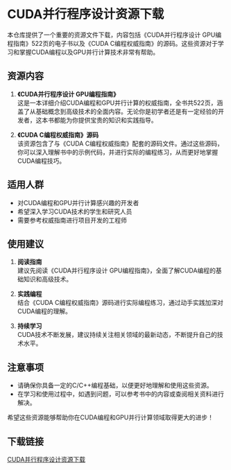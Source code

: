 # CUDA并行程序设计资源下载

本仓库提供了一个重要的资源文件下载，内容包括《CUDA并行程序设计 GPU编程指南》522页的电子书以及《CUDA C编程权威指南》的源码。这些资源对于学习和掌握CUDA编程以及GPU并行计算技术非常有帮助。

## 资源内容

1. **《CUDA并行程序设计 GPU编程指南》**  
   这是一本详细介绍CUDA编程和GPU并行计算的权威指南，全书共522页，涵盖了从基础概念到高级技术的全面内容。无论你是初学者还是有一定经验的开发者，这本书都能为你提供宝贵的知识和实践指导。

2. **《CUDA C编程权威指南》源码**  
   该资源包含了与《CUDA C编程权威指南》配套的源码文件。通过这些源码，你可以深入理解书中的示例代码，并进行实际的编程练习，从而更好地掌握CUDA编程技巧。

## 适用人群

- 对CUDA编程和GPU并行计算感兴趣的开发者
- 希望深入学习CUDA技术的学生和研究人员
- 需要参考权威指南进行项目开发的工程师

## 使用建议

1. **阅读指南**  
   建议先阅读《CUDA并行程序设计 GPU编程指南》，全面了解CUDA编程的基础知识和高级技术。

2. **实践编程**  
   结合《CUDA C编程权威指南》源码进行实际编程练习，通过动手实践加深对CUDA编程的理解。

3. **持续学习**  
   CUDA技术不断发展，建议持续关注相关领域的最新动态，不断提升自己的技术水平。

## 注意事项

- 请确保你具备一定的C/C++编程基础，以便更好地理解和使用这些资源。
- 在学习和使用过程中，如遇到问题，可以参考书中的内容或查阅相关资料进行解决。

希望这些资源能够帮助你在CUDA编程和GPU并行计算领域取得更大的进步！

## 下载链接

[CUDA并行程序设计资源下载](https://pan.quark.cn/s/73675c660900)